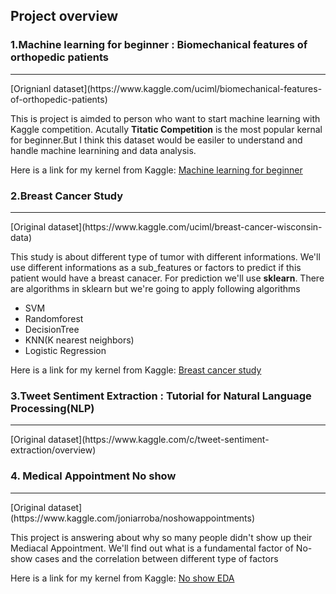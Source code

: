 ## Project overview 

### 1.Machine learning for beginner : Biomechanical features of orthopedic patients
<hr>
[Orignianl dataset](https://www.kaggle.com/uciml/biomechanical-features-of-orthopedic-patients)

This is project is aimded to person who want to start machine learning with Kaggle competition. Acutally **Titatic Competition** is the
most popular kernal for beginner.But I think this dataset would be easiler to understand and handle machine learnining and data analysis.

Here is a link for my kernel from Kaggle: [Machine learning for beginner](https://www.kaggle.com/kihunkim/everything-about-machine-learning-for-beginner/)

### 2.Breast Cancer Study 
<hr>
[Original dataset](https://www.kaggle.com/uciml/breast-cancer-wisconsin-data) 

This study is about different type of tumor with different informations. We'll use different informations as a sub_features or factors to predict if this patient would have a breast canacer. For prediction we'll use **sklearn**. There are algorithms in sklearn but we're going to apply following algorithms 

- SVM
- Randomforest
- DecisionTree
- KNN(K nearest neighbors) 
- Logistic Regression

Here is a link for my kernel from Kaggle: [Breast cancer study](https://www.kaggle.com/kihunkim/breast-cancer-study)

### 3.Tweet Sentiment Extraction : Tutorial for Natural Language Processing(NLP)
<hr>
[Original dataset](https://www.kaggle.com/c/tweet-sentiment-extraction/overview)





### 4. Medical Appointment No show
<hr>
[Original dataset](https://www.kaggle.com/joniarroba/noshowappointments)

This project is answering about why so many people didn't show up their Mediacal Appointment. We'll find out what is a fundamental factor of No-show cases and the correlation between different type of factors 

Here is a link for my kernel from Kaggle: [No show EDA](https://www.kaggle.com/kihunkim/no-show-eda)

